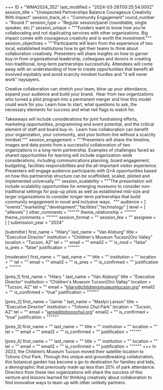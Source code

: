 +++
ID = "WMA2024_352"
last_modified = "2024-03-26T00:25:54.000Z"
session_title = "Unexpected Partnerships Balance Courageous Creativity With Impact"
session_track_id = "Community Engagement"
round_number = "Round 1"
session_type = "Regular session/panel (roundtable, single speaker, etc.)"
session_unique = """Funders want to know how you’re collaborating and not duplicating services with other organizations. Big impact comes with courageous creativity and is worth the investment."""
session_objectives = """Participants will learn from the experience of two local, established institutions how to get their teams to think about collaboration creatively. Presenters will share insights on how to garner buy-in from organizational leadership, colleagues and donors in creating non-traditional, long-term partnerships successfully. Attendees will come away with an understanding of how to create opportunities that benefit all involved equitably and avoid scarcity mindset hurdles and "it will never work" naysayers.

 Creative collaboration can stretch your team, blow up your attendance, expand your audience and build your brand.  Hear from two organizations who turned a pilot program into a permanent merger and how this model could work for you. Learn how to start, what questions to ask, the necessary elements for success and what red flags to watch for.  
 
 Takeaways will include considerations for joint fundraising efforts, marketing opportunities, programming and event potential, and the critical element of staff and board buy-in.  Learn how collaboration can benefit your organization, your community, and your bottom line without a scarcity mindset."""
session_engagement = """Presenters will share the timeline, images and data points from a successful collaboration of two organizations in a long-term partnership. Examples of challenges faced as shared opportunities for learning will include organization-wide considerations, including communications planning, board engagement, budgeting, facilities responsibilities and the all-important visitor experience. 
Presenters will engage audience participants with Q+A opportunities based on how this partnership structure can be scaffolded, scaled, piloted and implemented universally."""
session_scalability = """The presentation will include scalability opportunities for emerging museums to consider non-traditional settings for pop-up pilots as well as established mid-size and larger organizations to consider longer-term partnerships that build community engagement in novel and inclusive ways. 
"""
audience = [ "events","marketing","development","facilities","technology" ]
level = [ "alllevels" ]
other_comments = """"""
theme_relationship = """"""
theme_comments = """"""
session_format = ""
session_fee = ""
assignee = [  ]
submission_year = "2024"

[submitter]
first_name = "Hilary"
last_name = "Van Alsburg"
title = "Executive Director"
institution = "Children's Museum Tucson|Oro Valley"
location = "Tucson, AZ"
tel = ""
email = ""
email2 = ""
is_mod = "false"
is_pres = "false"
justification = """"""

[moderator]
first_name = ""
last_name = ""
title = ""
institution = ""
location = ""
tel = ""
email = ""
email2 = ""
is_pres = ""
is_confirmed = ""
justification = """"""

[pres_1]
first_name = "Hilary "
last_name = "Van Alsburg"
title = "Executive Director"
institution = "Children's Museum Tucson|Oro Valley"
location = "Tucson, AZ"
tel = ""
email = "hilary@childrensmuseumtucson.org"
email2 = ""
is_confirmed = "true"
justification = """"""

[pres_2]
first_name = "Jamie "
last_name = "Maslyn Larson"
title = "Executive Director"
institution = "Tohono Chul Park"
location = "Tucson, AZ"
tel = ""
email = "jamie@tohonochul.org"
email2 = ""
is_confirmed = "true"
justification = """"""

[pres_3]
first_name = ""
last_name = ""
title = ""
institution = ""
location = ""
tel = ""
email = ""
email2 = ""
is_confirmed = ""
justification = """"""

[pres_4]
first_name = ""
last_name = ""
title = ""
institution = ""
location = ""
tel = ""
email = ""
email2 = ""
is_confirmed = ""
justification = """"""
+++
In 2023, the Children’s Museum Tucson moved their satellite location to Tohono Chul Park. Through this unique and groundbreaking collaboration, this botanical garden has become a go-to destination for families and kids, a demographic that previously made up less than 20% of park attendance.
Directors from these two organizations will share the success of this venture and lessons learned for thinking creatively about collaboration to find innovative ways to team up with other unlikely partners.
